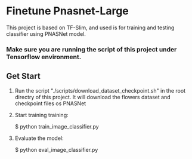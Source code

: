 # Finetune Pnasnet-Large

This project is based on TF-Slim, and used is for training and testing classifier using PNASNet model.

### Make sure you are running the script of this project under Tensorflow environment.

## Get Start


1. Run the script  "./scripts/download_dataset_checkpoint.sh" in the root directry of this project. It will download the flowers dataset and checkpoint files os PNASNet
2. Start training training:

	$ python train_image_classifier.py

3. Evaluate the model:

	$ python eval_image_classifier.py


